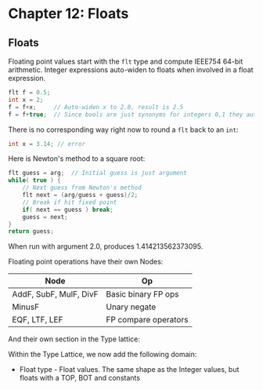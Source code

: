 # Chapter 12: Floats

## Floats

Floating point values start with the `flt` type and compute IEEE754 64-bit arithmetic.
Integer expressions auto-widen to floats when involved in a float expression.

```java
flt f = 0.5;
int x = 2;
f = f+x;     // Auto-widen x to 2.0, result is 2.5
f = f+true;  // Since bools are just synonyms for integers 0,1 they auto-widen also
```

There is no corresponding way right now to round a `flt` back to an `int`:
```java
int x = 3.14; // error
```

Here is Newton's method to a square root:
```java
flt guess = arg;  // Initial guess is just argument
while( true ) {
    // Next guess from Newton's method
    flt next = (arg/guess + guess)/2;
    // Break if hit fixed point
    if( next == guess ) break;
    guess = next;
}
return guess;
```
When run with argument 2.0, produces 1.414213562373095.

Floating point operations have their own Nodes:

| Node                   | Op                   |
|------------------------|----------------------|
| AddF, SubF, MulF, DivF | Basic binary FP ops  |
| MinusF                 | Unary negate         |
| EQF, LTF, LEF          | FP compare operators |

And their own section in the Type lattice:

Within the Type Lattice, we now add the following domain:

* Float type - Float values.  The same shape as the Integer values, but floats
  with a TOP, BOT and constants


